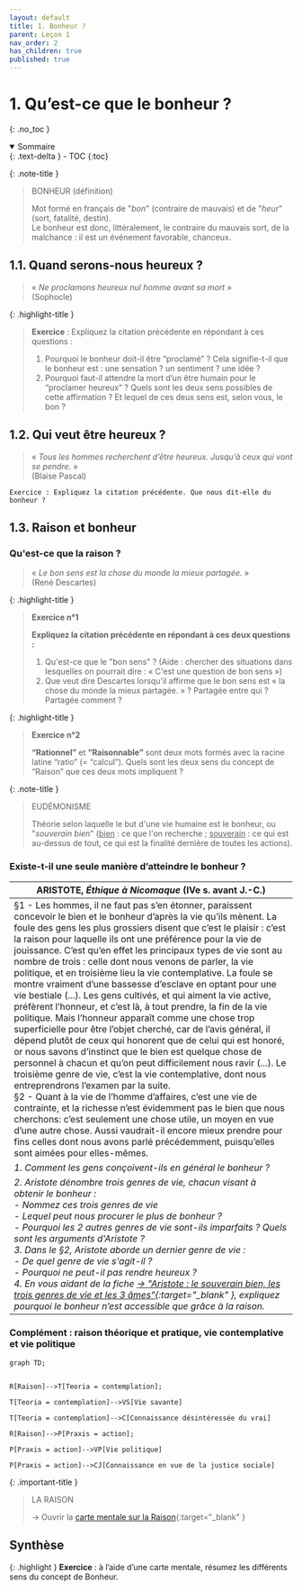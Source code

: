 ```yaml
---
layout: default
title: 1. Bonheur ?
parent: Leçon 1
nav_order: 2
has_children: true
published: true
---
```

# 1. Qu’est-ce que le bonheur ?
{: .no_toc }

<details open markdown="block">
  <summary>
    Sommaire
  </summary>
  {: .text-delta }
- TOC
{:toc}
</details>


{: .note-title }
> BONHEUR (définition)
>
>Mot formé en français de "*bon*" (contraire de mauvais) et de "*heur*" (sort, fatalité, destin).   
>Le bonheur est donc, littéralement, le contraire du mauvais sort, de la malchance : il est un événement favorable, chanceux.

## 1.1. Quand serons-nous heureux ?

> « *Ne proclamons heureux nul homme avant sa mort* »  
> (Sophocle)

{: .highlight-title }
>**Exercice** : 
>Expliquez la citation précédente en répondant à ces questions :   
>1. Pourquoi le bonheur doit-il être “proclamé” ? Cela signifie-t-il que le bonheur est : une sensation ? un sentiment ? une idée ?   
>2. Pourquoi faut-il attendre la mort d’un être humain pour le “proclamer heureux” ? Quels sont les deux sens possibles de cette affirmation ? Et lequel de ces deux sens est, selon vous, le bon ?   


## 1.2. Qui veut être heureux ?

> « *Tous les hommes recherchent d’être heureux. Jusqu’à ceux qui vont se pendre.* »   
> (Blaise Pascal)

```
Exercice : Expliquez la citation précédente. Que nous dit-elle du bonheur ?
```


## 1.3. Raison et bonheur

### Qu'est-ce que la raison ?


> « *Le bon sens est la chose du monde la mieux partagée.* »   
 (René Descartes)

{: .highlight-title }
>**Exercice n°1** 
>
>**Expliquez la citation précédente en répondant à ces deux questions :**   
>1. Qu'est-ce que le "bon sens" ? (Aide : chercher des situations dans lesquelles on pourrait dire : « C'est une question de bon sens »)
>2. Que veut dire Descartes lorsqu'il affirme que le bon sens est « la chose du monde la mieux partagée. » ? Partagée entre qui ? Partagée comment ?

{: .highlight-title }
>**Exercice n°2**    
>
>**“Rationnel”** et **”Raisonnable”** sont deux mots formés avec la racine latine “ratio” (= “calcul”). Quels sont les deux sens du concept de “Raison” que ces deux mots impliquent ?


{: .note-title }
> EUDÉMONISME
>
> Théorie selon laquelle le but d'une vie humaine est le bonheur, ou "*souverain bien*" (<u>bien</u> : ce que l'on recherche ; <u>souverain</u> : ce qui est au-dessus de tout, ce qui est la finalité dernière de toutes les actions). 


### Existe-t-il une seule manière d’atteindre le bonheur ?


| ARISTOTE, *Éthique à Nicomaque* (IVe s. avant J.-C.)       |
| --------------------------------- |
| §1 - Les hommes, il ne faut pas s’en étonner, paraissent concevoir le bien et le bonheur d’après la vie qu’ils mènent. La foule des gens les plus grossiers disent que c’est le plaisir : c’est la raison pour laquelle ils ont une préférence pour la vie de jouissance. C’est qu’en effet les principaux types de vie sont au nombre de trois : celle dont nous venons de parler, la vie politique, et en troisième lieu la vie contemplative. La foule se montre vraiment d’une bassesse d’esclave en optant pour une vie bestiale (...). Les gens cultivés, et qui aiment la vie active, préfèrent l’honneur, et c’est là, à tout prendre, la fin de la vie politique. Mais l’honneur apparaît comme une chose trop superficielle pour être l’objet cherché, car de l’avis général, il dépend plutôt de ceux qui honorent que de celui qui est honoré, or nous savons d’instinct que le bien est quelque chose de personnel à chacun et qu’on peut difficilement nous ravir (...). Le troisième genre de vie, c’est la vie contemplative, dont nous entreprendrons l’examen par la suite. <br/>§2 - Quant à la vie de l’homme d’affaires, c’est une vie de contrainte, et la richesse n’est évidemment pas le bien que nous cherchons: c’est seulement une chose utile, un moyen en vue d’une autre chose. Aussi vaudrait-il encore mieux prendre pour fins celles dont nous avons parlé précédemment, puisqu’elles sont aimées pour elles-mêmes. |
| *1. Comment les gens conçoivent-ils en général le bonheur ?*
*2. Aristote dénombre trois genres de vie, chacun visant à obtenir le bonheur : <br />- Nommez ces trois genres de vie <br />- Lequel peut nous procurer le plus de bonheur ?<br />- Pourquoi les 2 autres genres de vie sont-ils imparfaits ? Quels sont les arguments d'Aristote ?  <br >3. Dans le §2, Aristote aborde un dernier genre de vie :<br />- De quel genre de vie s'agit-il ?<br />- Pourquoi ne peut-il pas rendre heureux ?* <br > *4. En vous aidant de la fiche [→ "Aristote : le souverain bien, les trois genres de vie et les 3 âmes"](https://drive.google.com/open?id=1xL8A1yZ1ZbJrEbMplrWbrHwT-Ob_Z-Sh&usp=drive_fs){:target="_blank" }, expliquez pourquoi le bonheur n’est accessible que grâce à la raison.* |


### Complément : raison théorique et pratique, vie contemplative et vie politique

```mermaid
graph TD;


R[Raison]-->T[Teoria = contemplation];

T[Teoria = contemplation]-->VS[Vie savante]

T[Teoria = contemplation]-->C[Connaissance désintéressée du vrai]

R[Raison]-->P[Praxis = action];

P[Praxis = action]-->VP[Vie politique]

P[Praxis = action]-->CJ[Connaissance en vue de la justice sociale]

```

{: .important-title }
> LA RAISON
> 
> → Ouvrir la [carte mentale sur la Raison](https://rollauda.github.io/schemas/cartes/raison.html){:target="_blank" }  

## Synthèse


{: .highlight }
**Exercice** : à l’aide d’une carte mentale, résumez les différents sens du concept de Bonheur.





